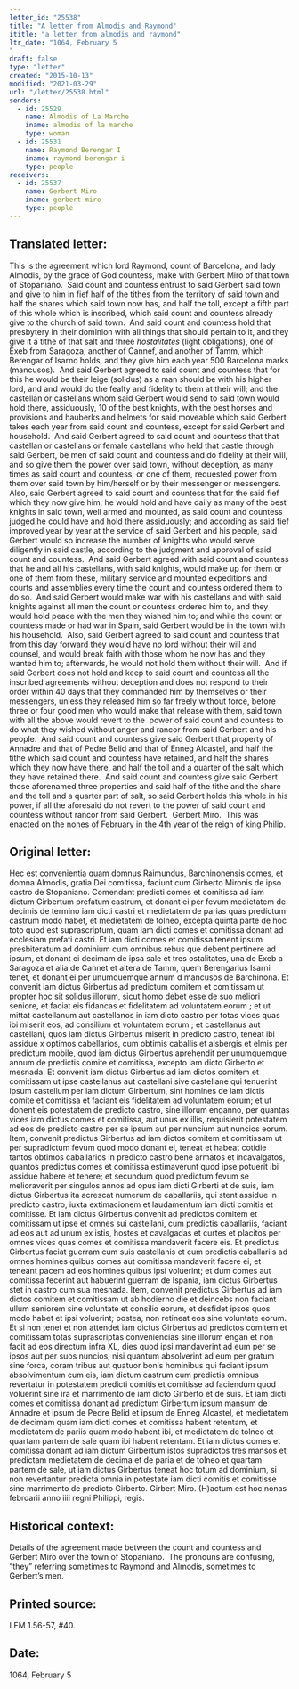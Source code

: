 ```yaml
---
letter_id: "25538"
title: "A letter from Almodis and Raymond"
ititle: "a letter from almodis and raymond"
ltr_date: "1064, February 5
"
draft: false
type: "letter"
created: "2015-10-13"
modified: "2021-03-29"
url: "/letter/25538.html"
senders:
  - id: 25529
    name: Almodis of La Marche
    iname: almodis of la marche
    type: woman
  - id: 25531
    name: Raymond Berengar I
    iname: raymond berengar i
    type: people
receivers:
  - id: 25537
    name: Gerbert Miro
    iname: gerbert miro
    type: people
---
```

<h2> Translated letter:</h2><p>This is the agreement which lord Raymond, count of Barcelona, and lady Almodis, by the grace of God countess, make with Gerbert Miro of that town of Stopaniano.&nbsp; Said count and countess entrust to said Gerbert said town and give to him in fief half of the tithes from the territory of said town and half the shares which said town now has, and half the toll, except a fifth part of this whole which is inscribed, which said count and countess already give to the church of said town.&nbsp; And said count and countess hold that presbytery in their dominion with all things that should pertain to it, and they give it a tithe of that salt and three <i>hostalitates </i>(light obligations), one of Exeb from Saragoza, another of Cannef, and another of Tamm, which Berengar of Isarno holds, and they give him each year 500 Barcelona marks (mancusos). &nbsp;And said Gerbert agreed to said count and countess that for this he would be their leige (solidus) as a man should be with his higher lord, and and would do the fealty and fidelity to them at their will; and the castellan or castellans whom said Gerbert would send to said town would hold there, assiduously, 10 of the best knights, with the best horses and provisions and hauberks and helmets for said moveable which said Gerbert takes each year from said count and countess, except for said Gerbert and household.&nbsp; And said Gerbert agreed to said count and countess that that castellan or castellans or female castellans who held that castle through said Gerbert, be men of said count and countess and do fidelity at their will, and so give them the power over said town, without deception, as many times as said count and countess, or one of them, requested power from them over said town by him/herself or by their messenger or messengers.&nbsp; Also, said Gerbert agreed to said count and countess that for the said fief which they now give him, he would hold and have daily as many of the best knights in said town, well armed and mounted, as said count and countess judged he could have and hold there assiduously; and according as said fief improved year by year at the service of said Gerbert and his people, said Gerbert would so increase the number of knights who would serve diligently in said castle, according to the judgment and approval of said count and countess.&nbsp; And said Gerbert agreed with said count and countess that he and all his castellans, with said knights, would make up for them or one of them from these, military service and mounted expeditions and courts and assemblies every time the count and countess ordered them to do so.&nbsp; And said Gerbert would make war with his castellans and with said knights against all men the count or countess ordered him to, and they would hold peace with the men they wished him to; and while the count or countess made or had war in Spain, said Gerbert would be in the town with his household.&nbsp; Also, said Gerbert agreed to said count and countess that from this day forward they would have no lord without their will and counsel, and would break faith with those whom he now has and they wanted him to; afterwards, he would not hold them without their will.&nbsp; And if said Gerbert does not hold and keep to said count and countess all the inscribed agreements without deception and does not respond to their order within 40 days that they commanded him by themselves or their messengers, unless they released him so far freely without force, before three or four good men who would make that release with them, said town with all the above would revert to the&nbsp; power of said count and countess to do what they wished without anger and rancor from said Gerbert and his people.&nbsp; And said count and countess give said Gerbert that property of Annadre and that of Pedre Belid and that of Enneg Alcastel, and half the tithe which said count and countess have retained, and half the shares which they now have there, and half the toll and a quarter of the salt which they have retained there.&nbsp; And said count and countess give said Gerbert those aforenamed three properties and said half of the tithe and the share and the toll and a quarter part of salt, so said Gerbert holds this whole in his power, if all the aforesaid do not revert to the power of said count and countess without rancor from said Gerbert.&nbsp; Gerbert Miro.&nbsp; This was enacted on the nones of February in the 4th year of the reign of king Philip.</p><h2 class="mt-4"> Original letter:</h2><p>Hec est convenientia quam domnus Raimundus, Barchinonensis co­mes, et domna Almodis, gratia Dei comitissa, faciunt cum Girberto Miro­nis de ipso castro de Stopaniano. Comendant predicti comes et comitissa ad iam dictum Girbertum prefatum castrum, et donant ei per fevum medietatem de decimis de termino iam dicti castri et medietatem de parias quas predictum castrum modo habet, et medietatem de tolneo, excepta quinta parte de hoc toto quod est suprascriptum, quam iam dicti comes et comitissa donant ad ecclesiam prefati castri. Et iam dicti comes et comitissa tenent ipsum presbiteratum ad dominium cum omnibus rebus que debent pertinere ad ipsum, et donant ei decimam de ipsa sale et tres ostalitates, una de Exeb a Saragoza et alia de Cannet et altera de Tamm, quem Berengarius Isarni tenet, et donant ei per unumquemque annum d mancusos de Barchinona. Et convenit iam dictus Girbertus ad predictum comitem et comitissam ut propter hoc sit solidus illorum, sicut homo debet esse de suo meliori seniore, et faciat eis fidancas et fidelitatem ad voluntatem eorum ; et ut mittat castellanum aut castellanos in iam dicto castro per totas vices quas ibi miserit eos, ad consilium et voluntatem eorum ; et castellanus aut castellani, quos iam dictus Girbertus miserit in predicto castro, teneat ibi assidue x optimos cabellarios, cum obtimis caballis et alsbergis et elmis per predictum mobile, quod iam dictus Girbertus aprehendit per unumquemque annum de predictis comite et comitissa, excepto iam dicto Girberto et mesnada. Et convenit iam dictus Girbertus ad iam dictos comitem et comitissam ut ipse castellanus aut castellani sive castellane qui tenuerint ipsum castellum per iam dictum Girbertum, sint homines de iam dictis comite et comitissa et faciant eis fidelitatem ad voluntatem eorum; et ut donent eis potestatem de predicto castro, sine illorum enganno, per quantas vices iam dictus comes et comitissa, aut unus ex illis, requisierit potestatem ad eos de predicto castro per se ipsum aut per nuncium aut nuncios eorum. Item, convenit predictus Girbertus ad iam dictos comitem et comitissam ut per supradictum fevum quod modo donant ei, teneat et habeat cotidie tantos obtimos caballarios in predicto castro bene armatos et incavalgatos, quantos predictus comes et comitissa estimaverunt quod ipse potuerit ibi assidue habere et tenere; et secundum quod predictum fevum se melioraverit per singulos annos ad opus iam dicti Girberti et de suis, iam dictus Girbertus ita acrescat numerum de caballariis, qui stent assidue in predicto castro, iuxta extimacionem et laudamentum iam dicti comitis et comitisse. Et iam dictus Girbertus convenit ad predictos comitem et comitissam ut ipse et omnes sui castellani, cum predictis caballariis, faciant ad eos aut ad unum ex istis, hostes et cavalgadas et curtes et placitos per omnes vices quas comes et comitissa mandaverit facere eis. Et predictus Girbertus faciat guerram cum suis castellanis et cum predictis caballariis ad omnes homines quibus comes aut comitissa mandaverit facere ei, et teneant pacem ad eos homines quibus ipsi voluerint; et dum comes aut comitissa fecerint aut habuerint guerram de Ispania, iam dictus Girbertus stet in castro cum sua mesnada. Item, convenit predictus Girbertus ad iam dictos comitem et comitissam ut ab hodierno die et deincebs non faciant ullum seniorem sine voluntate et consilio eorum, et desfidet ipsos quos modo habet et ipsi voluerint; postea, non retineat eos sine voluntate eorum. Et si non tenet et non attendet iam dictus Girbertus ad predictos comitem et comitissam totas suprascriptas conveniencias sine illorum engan et non facit ad eos direc­tum infra XL, dies quod ipsi mandaverint ad eum per se ipsos aut per suos nuncios, nisi quantum absolverint ad eum per gratum sine forca, coram tribus aut quatuor bonis hominibus qui faciant ipsum absolvimentum cum eis, iam dictum castrum cum predictis omnibus revertatur in potestatem predicti comitis et comitisse ad faciendum quod voluerint sine ira et marrimento de iam dicto Girberto et de suis. Et iam dicti comes et comitissa donant ad predictum Girbertum ipsum mansum de Annadre et ipsum de Pedre Belid et ipsum de Enneg Alcastel, et medietatem de decimam quam iam dicti comes et comitissa habent retentam, et medietatem de pariis quam modo habent ibi, et medietatem de tolneo et quartam partem de sale quam ibi habent retentam. Et iam dictus comes et comitissa donant ad iam dictum Girbertum istos supradictos tres mansos et predictam medietatem de decima et de paria et de tolneo et quartam partem de sale, ut iam dictus Girbertus teneat hoc totum ad dominium, si non revertantur predicta omnia in potestate iam dicti comitis et comitisse sine marrimento de predicto Girberto. Girbert Miro. (H)actum est hoc nonas febroarii anno iiii regni Philippi, regis.&nbsp;</p><h2 class="mt-4"> Historical context:</h2><p>Details of the agreement made between the count and countess and Gerbert Miro over the town of Stopaniano.&nbsp; The pronouns are confusing, “they” referring sometimes to Raymond and Almodis, sometimes to Gerbert’s men.</p><p></p><p></p><p><!--break--></p><h2 class="mt-4"> Printed source:</h2><p>LFM 1.56-57, #40.&nbsp;&nbsp;</p><h2 class="mt-4"> Date:</h2>1064, February 5
